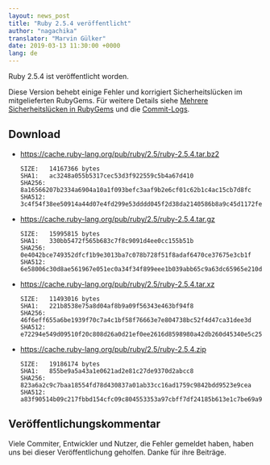 ```yaml
---
layout: news_post
title: "Ruby 2.5.4 veröffentlicht"
author: "nagachika"
translator: "Marvin Gülker"
date: 2019-03-13 11:30:00 +0000
lang: de
---
```


Ruby 2.5.4 ist veröffentlicht worden.

Diese Version behebt einige Fehler und korrigiert Sicherheitslücken im
mitgelieferten RubyGems. Für weitere Details siehe [Mehrere Sicherheitslücken in RubyGems](/de/news/2019/03/05/multiple-vulnerabilities-in-rubygems/)
und die [Commit-Logs](https://github.com/ruby/ruby/compare/v2_5_3...v2_5_4).

## Download

* <https://cache.ruby-lang.org/pub/ruby/2.5/ruby-2.5.4.tar.bz2>

      SIZE:   14167366 bytes
      SHA1:   ac3248a055b5317cec53d3f922559c5b4a67d410
      SHA256: 8a16566207b2334a6904a10a1f093befc3aaf9b2e6cf01c62b1c4ac15cb7d8fc
      SHA512: 3c4f54f38ee50914a44d07e4fd299e53dddd045f2d38da2140586b8a9c45d1172fec2ad5b0411c228a9b31f5e161214820903a65b98caf3b0dfeeaabf2cab6ad

* <https://cache.ruby-lang.org/pub/ruby/2.5/ruby-2.5.4.tar.gz>

      SIZE:   15995815 bytes
      SHA1:   330bb5472f565b683c7f8c9091d4ee0cc155b51b
      SHA256: 0e4042bce749352dfcf1b9e3013ba7c078b728f51f8adaf6470ce37675e3cb1f
      SHA512: 6e58006c30d8ae561967e051ec0a34f34f899eee1b039abb65c9a63dc65965e210d238fff19fa7c7411893df25dfc40426887a195993153fb9e09bbf769dfc14

* <https://cache.ruby-lang.org/pub/ruby/2.5/ruby-2.5.4.tar.xz>

      SIZE:   11493016 bytes
      SHA1:   221b8538e75a8d04af8b9a09f56343e463bf94f8
      SHA256: 46f6eff655a6be1939f70c7a4c1bf58f76663e7e804738bc52f4d47ca31dee3d
      SHA512: e72294e549d09510f20c808d26a0d21ef0ee2616d8598980a42db260d45340e5c259ac65e5478a8b086042ff6ba7d8447a6c8115454ffe977c4f63175ab89062

* <https://cache.ruby-lang.org/pub/ruby/2.5/ruby-2.5.4.zip>

      SIZE:   19186174 bytes
      SHA1:   855be9a5a43a1e0621ad2e81c27de9370d2abcc8
      SHA256: 823a6a2c9c7baa18554fd78d430837a01ab33cc16ad1759c9842bdd9523e9cea
      SHA512: a83f90514b09c217fbbd154cfc09c804553353a97cbff7df24185b613e1c7be69a965fe9ec925ac3f4bd6170f2c3d0d60be7ea4ab1037ce64300d7443b6e08e8

## Veröffentlichungskommentar

Viele Commiter, Entwickler und Nutzer, die Fehler gemeldet haben,
haben uns bei dieser Veröffentlichung geholfen.
Danke für ihre Beiträge.
